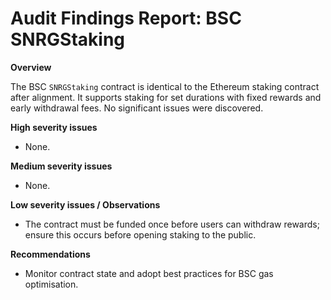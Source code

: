 # Audit Findings Report: BSC SNRGStaking

**Overview**

The BSC `SNRGStaking` contract is identical to the Ethereum staking contract after alignment.  It supports staking for set durations with fixed rewards and early withdrawal fees.  No significant issues were discovered.

**High severity issues**

- None.

**Medium severity issues**

- None.

**Low severity issues / Observations**

- The contract must be funded once before users can withdraw rewards; ensure this occurs before opening staking to the public.

**Recommendations**

- Monitor contract state and adopt best practices for BSC gas optimisation.